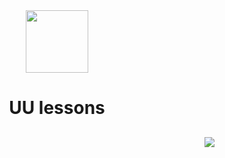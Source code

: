 <div id="header" align="center">
  <!--<img src="https://mynickname.com/forumt4/NickIsReserved.gif" />-->
  <img src="https://i.giphy.com/media/v1.Y2lkPTc5MGI3NjExaHpiNGFhbHA0ZXppNXl2OTRlOW4xYmt5djhrMWx0bGtnYzUzN3ZxdiZlcD12MV9pbnRlcm5hbF9naWZfYnlfaWQmY3Q9Zw/4J9sNelyTpC9pJyjKx/giphy.gif" width="100"/>
</div>
<h1 align="center">
  UU lessons
</h1>
<h2>
  <!--hey there-->
  <span> <img src="https://mynickname.com/forum6t9/NickIsReserved.gif" align="right"/> </span>
</h2>
